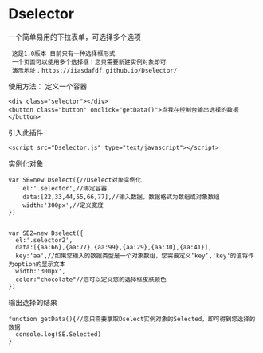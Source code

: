 # Dselector
一个简单易用的下拉表单，可选择多个选项

     这是1.0版本 目前只有一种选择框形式
     一个页面可以使用多个选择框！您只需要新建实例对象即可
     演示地址：https://iiasdafdf.github.io/Dselector/


使用方法：
定义一个容器

    <div class="selector"></div>
    <button class="button" onclick="getData()">点我在控制台输出选择的数据</button>

引入此插件

    <script src="Dselector.js" type="text/javascript"></script>

实例化对象

    var SE=new Dselect({//Dselect对象实例化
        el:'.selector',//绑定容器
        data:[22,33,44,55,66,77],//输入数据，数据格式为数组或对象数组
        width:'300px',//定义宽度
    })
  
  
    var SE2=new Dselect({
      el:'.selector2',
      data:[{aa:66},{aa:77},{aa:99},{aa:29},{aa:30},{aa:41}],
      key:'aa',//如果您输入的数据类型是一个对象数组，您需要定义‘key’,'key'的值将作为option的显示文本
      width:'300px',
      color:"chocolate"//您可以定义您的选择框皮肤颜色
    })
  
  
  输出选择的结果
  
    function getData(){//您只需要拿取Dselect实例对象的Selected，即可得到您选择的数据
      console.log(SE.Selected)
    }
